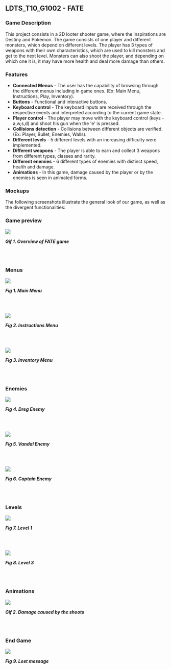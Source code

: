 ## LDTS_T10_G1002 - FATE

### Game Description

This project consists in a 2D looter shooter game, where the inspirations are Destiny and Pokemon.
The game consists of one player and different monsters, which depend on different levels. The player has 3 types of weapons with their own characteristics, which are used to kill monsters and get to the next level. Monsters can also shoot the player, and depending on which one it is, it may have more health and deal more damage than others.

### Features

- **Connected Menus** - The user has the capability of browsing through the different menus including in game ones. (Ex: Main Menu, Instructions, Play, Inventory).
- **Buttons** - Functional and interactive buttons.
- **Keyboard control** - The keyboard inputs are received through the respective events and interpreted according to the current game state.
- **Player control** - The player may move with the keyboard control (keys - a,w,s,d) and shoot his gun when the 'e' is pressed.
- **Collisions detection** - Collisions between different objects are verified. (Ex: Player, Bullet, Enemies, Walls).
- **Different levels** - 5 different levels with an increasing difficulty were implemented.
- **Different weapons** - The player is able to earn and collect 3 weapons from different types, classes and rarity.
- **Different enemies** - 6 different types of enemies with distinct speed, health and damage.
- **Animations** - In this game, damage caused by the player or by the enemies is seen in animated forms.

### Mockups

The following screenshots illustrate the general look of our game, as well as the divergent functionalities:
### Game preview
![](docs/gifs/gamePreview.gif)
<p>
  <b><i>Gif 1. Overview of FATE game</i></b>
</p>
<br>
<br />


### Menus
![](docs/images/screenshots/mainMenu.png)
<p>
  <b><i>Fig 1. Main Menu </i></b>
</p>

<br>
<br />

![](docs/images/screenshots/instructionsMenu.png)
<p>
  <b><i>Fig 2. Instructions Menu </i></b>
</p>

<br>
<br />

![](docs/images/screenshots/inventoryMenu.png)
<p>
  <b><i>Fig 3. Inventory Menu </i></b>
</p>  

<br>
<br />

### Enemies

![](docs/images/screenshots/dreg.png)
<p>
  <b><i>Fig 4. Dreg Enemy </i></b>
</p>  

<br>
<br />

![](docs/images/screenshots/vandal.png)
<p>
  <b><i>Fig 5. Vandal Enemy </i></b>
</p>  

<br>
<br />

![](docs/images/screenshots/captain.png)
<p>
  <b><i>Fig 6. Captain Enemy </i></b>
</p>  

<br>
<br />

### Levels
![](docs/images/screenshots/level1.jpeg)
<p>
  <b><i>Fig 7. Level 1 </i></b>
</p>

<br>
<br />

![](docs/images/screenshots/level3.jpeg)
<p>
  <b><i>Fig 8. Level 3 </i></b>
</p>

<br>
<br />

### Animations
![](docs/gifs/damageAnimation.gif)
<p>
  <b><i>Gif 2. Damage caused by the shoots</i></b>
</p>

<br>
<br />


### End Game

![](docs/images/screenshots/youLose.png)
<p>
  <b><i>Fig 9. Lost message</i></b>
</p>
